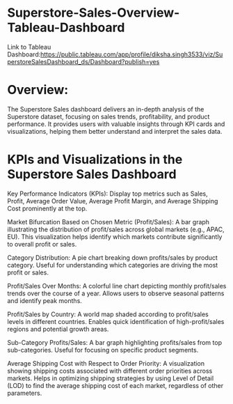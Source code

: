 # Superstore-Sales-Overview-Tableau-Dashboard
Link to Tableau Dashboard:https://public.tableau.com/app/profile/diksha.singh3533/viz/SuperstoreSalesDashboard_ds/Dashboard?publish=yes

# Overview:
The Superstore Sales dashboard delivers an in-depth analysis of the Superstore dataset, focusing on sales trends, profitability, and product performance. It provides users with valuable insights through KPI cards and visualizations, helping them better understand and interpret the sales data.

# KPIs and Visualizations in the Superstore Sales Dashboard

Key Performance Indicators (KPIs):
Display top metrics such as Sales, Profit, Average Order Value, Average Profit Margin, and Average Shipping Cost prominently at the top.

Market Bifurcation Based on Chosen Metric (Profit/Sales):
A bar graph illustrating the distribution of profit/sales across global markets (e.g., APAC, EU).
This visualization helps identify which markets contribute significantly to overall profit or sales.

Category Distribution:
A pie chart breaking down profits/sales by product category.
Useful for understanding which categories are driving the most profit or sales.

Profit/Sales Over Months:
A colorful line chart depicting monthly profit/sales trends over the course of a year.
Allows users to observe seasonal patterns and identify peak months.

Profit/Sales by Country:
A world map shaded according to profit/sales levels in different countries.
Enables quick identification of high-profit/sales regions and potential growth areas.

Sub-Category Profits/Sales:
A bar graph highlighting profits/sales from top sub-categories.
Useful for focusing on specific product segments.

Average Shipping Cost with Respect to Order Priority:
A visualization showing shipping costs associated with different order priorities across markets.
Helps in optimizing shipping strategies by using Level of Detail (LOD) to find the average shipping cost of each market, regardless of other parameters.
